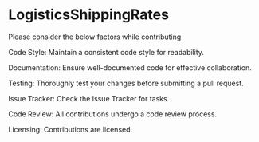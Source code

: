 # LogisticsShippingRates
 Please consider the below factors while contributing
 
 Code Style:
 Maintain a consistent code style for readability.
 
 Documentation:
 Ensure well-documented code for effective collaboration.
 
 Testing:
 Thoroughly test your changes before submitting a pull request.
 
 Issue Tracker:
 Check the Issue Tracker for tasks.
 
 Code Review:
 All contributions undergo a code review process.
 
 Licensing:
 Contributions are licensed.
